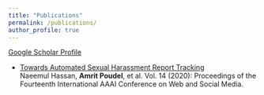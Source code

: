 ```yaml
---
title: "Publications"
permalink: /publications/
author_profile: true
---
```


[Google Scholar Profile](https://scholar.google.com/citations?user=bjDppecAAAAJ&hl=en)<br>


* [Towards Automated Sexual Harassment Report Tracking](https://ojs.aaai.org//index.php/ICWSM/article/view/7296)<br>
Naeemul Hassan, <strong>Amrit Poudel</strong>, et al. Vol. 14 (2020): Proceedings of the Fourteenth International AAAI Conference on Web and Social Media.
